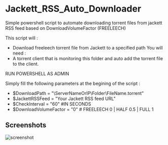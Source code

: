 # Jackett_RSS_Auto_Downloader

Simple powershell script to automate downloading torrent files from jackett RSS feed based on DownloadVolumeFactor (FREELEECH)

This script will :
* Download freeleech torrent file from Jackett to a specified path
You will need : 
* A torrent client that is monitoring this folder and auto add the torrent file to the client.

RUN POWERSHELL AS ADMIN

Simply fill the following parameters at the begining of the script :

* $DownloadPath = "\\ServerNameOrIP\Folder\FileName.torrent"
* $JackettRSSFeed = "Your Jackett RSS feed URL"
* $CheckInterval = "60" #IN SECONDS
* $DownloadVolumeFactor = "0" # FREELEECH 0 | HALF 0.5 | FULL 1

## Screenshots

![screenshot](https://github.com/max01986/Jackett_RSS_Auto_Downloader/blob/master/Screenshots.png?raw=true)
